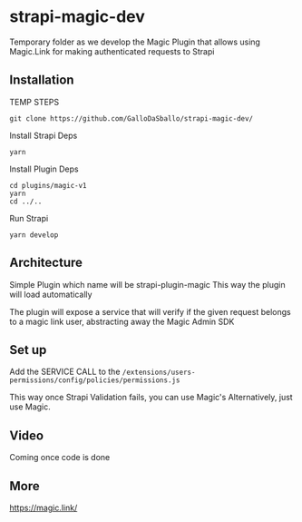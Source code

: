 # strapi-magic-dev

Temporary folder as we develop the Magic Plugin that allows using Magic.Link for making authenticated requests to Strapi

## Installation
TEMP STEPS
```
git clone https://github.com/GalloDaSballo/strapi-magic-dev/
```

Install Strapi Deps
``` 
yarn
```

Install Plugin Deps
```
cd plugins/magic-v1
yarn
cd ../..
```

Run Strapi
```
yarn develop
```


## Architecture
Simple Plugin which name will be strapi-plugin-magic
This way the plugin will load automatically

The plugin will expose a service that will verify if the given request belongs to a magic link user, abstracting away the Magic Admin SDK

## Set up
Add the SERVICE CALL to the 
`/extensions/users-permissions/config/policies/permissions.js`

This way once Strapi Validation fails, you can use Magic's
Alternatively, just use Magic.

## Video
Coming once code is done

## More
https://magic.link/

